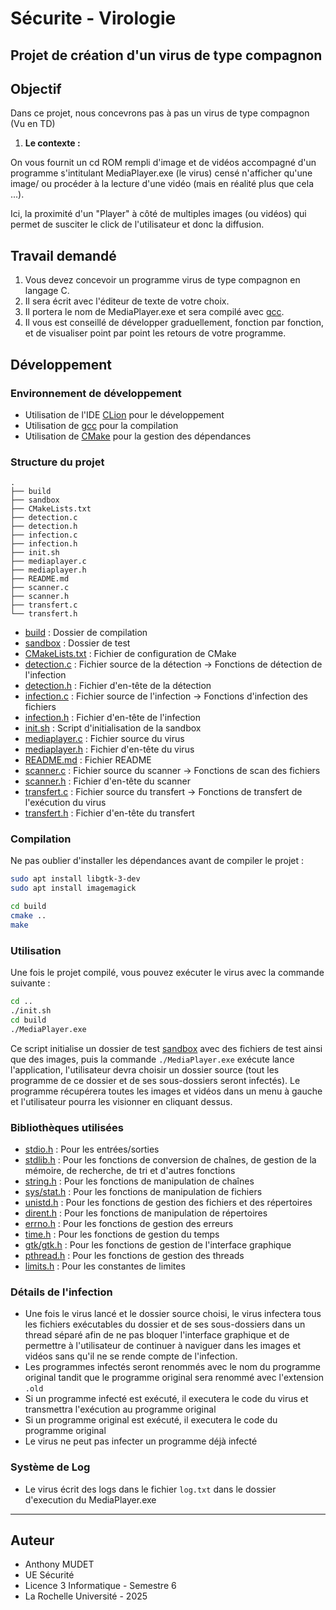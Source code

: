 # Sécurite - Virologie

## Projet de création d'un virus de type compagnon

## Objectif

Dans ce projet, nous concevrons pas à pas un virus de type compagnon (Vu en TD)

1. __Le contexte :__

On vous fournit un cd ROM rempli d'image et de vidéos accompagné d'un programme s'intitulant MediaPlayer.exe (le virus)
censé n'afficher qu'une image/ ou procéder à la lecture d'une vidéo (mais en réalité plus que cela ...).

Ici, la proximité d'un "Player" à côté de multiples images (ou vidéos) qui permet de susciter le click de l'utilisateur
et donc la diffusion.

## Travail demandé

1. Vous devez concevoir un programme virus de type compagnon en langage C.
2. Il sera écrit avec l'éditeur de texte de votre choix.
3. Il portera le nom de MediaPlayer.exe et sera compilé
   avec [gcc](https://fr.wikipedia.org/wiki/GNU_Compiler_Collection).
4. Il vous est conseillé de développer graduellement, fonction par fonction, et de visualiser point par point les
   retours de votre programme.

## Développement

### Environnement de développement

- Utilisation de l'IDE [CLion](https://www.jetbrains.com/fr-fr/clion/) pour le développement
- Utilisation de [gcc](https://fr.wikipedia.org/wiki/GNU_Compiler_Collection) pour la compilation
- Utilisation de [CMake](https://fr.wikipedia.org/wiki/CMake) pour la gestion des dépendances

### Structure du projet

```
.
├── build
├── sandbox
├── CMakeLists.txt
├── detection.c
├── detection.h
├── infection.c
├── infection.h
├── init.sh
├── mediaplayer.c
├── mediaplayer.h
├── README.md
├── scanner.c
├── scanner.h
├── transfert.c
└── transfert.h
```

- [build](./build) : Dossier de compilation
- [sandbox](./sandbox) : Dossier de test
- [CMakeLists.txt](./CMakeLists.txt) : Fichier de configuration de CMake
- [detection.c](./detection.c) : Fichier source de la détection -> Fonctions de détection de l'infection
- [detection.h](./detection.h) : Fichier d'en-tête de la détection
- [infection.c](./infection.c) : Fichier source de l'infection -> Fonctions d'infection des fichiers
- [infection.h](./infection.h) : Fichier d'en-tête de l'infection
- [init.sh](./init.sh) : Script d'initialisation de la sandbox
- [mediaplayer.c](./mediaplayer.c) : Fichier source du virus
- [mediaplayer.h](./mediaplayer.h) : Fichier d'en-tête du virus
- [README.md](./README.md) : Fichier README
- [scanner.c](./scanner.c) : Fichier source du scanner -> Fonctions de scan des fichiers
- [scanner.h](./scanner.h) : Fichier d'en-tête du scanner
- [transfert.c](./transfert.c) : Fichier source du transfert -> Fonctions de transfert de l'exécution du virus
- [transfert.h](./transfert.h) : Fichier d'en-tête du transfert

### Compilation

Ne pas oublier d'installer les dépendances avant de compiler le projet :

```bash
sudo apt install libgtk-3-dev
sudo apt install imagemagick
```

```bash
cd build
cmake ..
make
```

### Utilisation

Une fois le projet compilé, vous pouvez exécuter le virus avec la commande suivante :

```bash
cd ..
./init.sh
cd build
./MediaPlayer.exe
```

Ce script initialise un dossier de test [sandbox](./sandbox) avec des fichiers de test ainsi que des images, puis la
commande `./MediaPlayer.exe` exécute lance l'application, l'utilisateur devra choisir un dossier source (tout les
programme de ce dossier et de ses sous-dossiers seront infectés). Le programme récupérera toutes les images et vidéos
dans un menu à gauche et l'utilisateur pourra les visionner en cliquant dessus.

### Bibliothèques utilisées

- [stdio.h](https://en.wikipedia.org/wiki/Stdio.h) : Pour les entrées/sorties
- [stdlib.h](https://en.wikipedia.org/wiki/Stdlib.h) : Pour les fonctions de conversion de chaînes, de gestion de la
  mémoire, de recherche, de tri et d'autres fonctions
- [string.h](https://en.wikipedia.org/wiki/String.h) : Pour les fonctions de manipulation de chaînes
- [sys/stat.h](https://en.wikipedia.org/wiki/Sys/stat.h) : Pour les fonctions de manipulation de fichiers
- [unistd.h](https://en.wikipedia.org/wiki/Unistd.h) : Pour les fonctions de gestion des fichiers et des répertoires
- [dirent.h](https://en.wikipedia.org/wiki/Dirent.h) : Pour les fonctions de manipulation de répertoires
- [errno.h](https://en.wikipedia.org/wiki/Errno.h) : Pour les fonctions de gestion des erreurs
- [time.h](https://en.wikipedia.org/wiki/Time.h) : Pour les fonctions de gestion du temps
- [gtk/gtk.h](https://en.wikipedia.org/wiki/GTK) : Pour les fonctions de gestion de l'interface graphique
- [pthread.h](https://en.wikipedia.org/wiki/POSIX_Threads) : Pour les fonctions de gestion des threads
- [limits.h](https://en.wikipedia.org/wiki/Limits.h) : Pour les constantes de limites

### Détails de l'infection

- Une fois le virus lancé et le dossier source choisi, le virus infectera tous les fichiers exécutables du dossier et de
  ses sous-dossiers dans un thread séparé afin de ne pas bloquer l'interface graphique et de permettre à l'utilisateur
  de continuer à naviguer dans les images et vidéos sans qu'il ne se rende compte de l'infection.
- Les programmes infectés seront renommés avec le nom du programme original tandit que le programme original sera renommé avec l'extension `.old`
- Si un programme infecté est exécuté, il executera le code du virus et transmettra l'exécution au programme original
- Si un programme original est exécuté, il executera le code du programme original
- Le virus ne peut pas infecter un programme déjà infecté

### Système de Log

- Le virus écrit des logs dans le fichier `log.txt` dans le dossier d'execution du MediaPlayer.exe

---

## Auteur

- Anthony MUDET
- UE Sécurité
- Licence 3 Informatique - Semestre 6
- La Rochelle Université - 2025